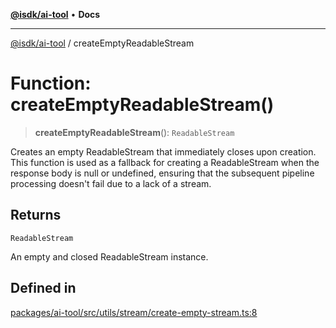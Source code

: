 [**@isdk/ai-tool**](../README.md) • **Docs**

***

[@isdk/ai-tool](../globals.md) / createEmptyReadableStream

# Function: createEmptyReadableStream()

> **createEmptyReadableStream**(): `ReadableStream`

Creates an empty ReadableStream that immediately closes upon creation.
This function is used as a fallback for creating a ReadableStream when the response body is null or undefined,
ensuring that the subsequent pipeline processing doesn't fail due to a lack of a stream.

## Returns

`ReadableStream`

An empty and closed ReadableStream instance.

## Defined in

[packages/ai-tool/src/utils/stream/create-empty-stream.ts:8](https://github.com/isdk/ai-tool.js/blob/fe6b47f429fb128627d2210e367fa914b891d314/src/utils/stream/create-empty-stream.ts#L8)
